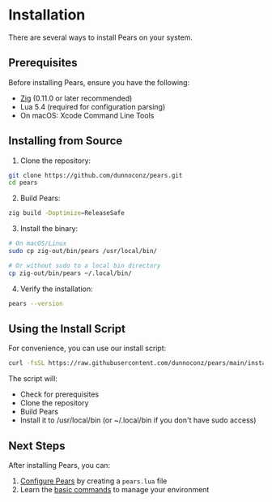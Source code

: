 # Installation

There are several ways to install Pears on your system.

## Prerequisites

Before installing Pears, ensure you have the following:

- [Zig](https://ziglang.org/learn/getting-started/) (0.11.0 or later recommended)
- Lua 5.4 (required for configuration parsing)
- On macOS: Xcode Command Line Tools

## Installing from Source

1. Clone the repository:

```bash
git clone https://github.com/dunnoconz/pears.git
cd pears
```

2. Build Pears:

```bash
zig build -Doptimize=ReleaseSafe
```

3. Install the binary:

```bash
# On macOS/Linux
sudo cp zig-out/bin/pears /usr/local/bin/

# Or without sudo to a local bin directory
cp zig-out/bin/pears ~/.local/bin/
```

4. Verify the installation:

```bash
pears --version
```

## Using the Install Script

For convenience, you can use our install script:

```bash
curl -fsSL https://raw.githubusercontent.com/dunnoconz/pears/main/install.sh | bash
```

The script will:
- Check for prerequisites
- Clone the repository
- Build Pears
- Install it to /usr/local/bin (or ~/.local/bin if you don't have sudo access)

## Next Steps

After installing Pears, you can:

1. [Configure Pears](./configuration.md) by creating a `pears.lua` file
2. Learn the [basic commands](./basic-commands.md) to manage your environment
